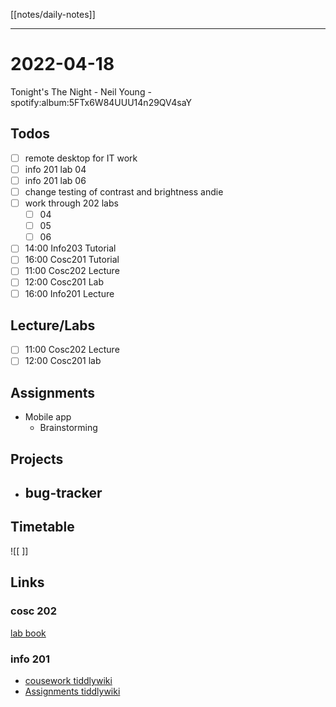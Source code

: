 [[notes/daily-notes]]

---

# 2022-04-18

Tonight's The Night - Neil Young - spotify:album:5FTx6W84UUU14n29QV4saY

## Todos
- [ ] remote desktop for IT work
- [ ] info 201 lab 04
- [ ] info 201 lab 06
- [ ] change testing of contrast and brightness andie
- [ ] work through 202 labs
	- [ ] 04
	- [ ] 05
	- [ ] 06
- [ ] 14:00 Info203 Tutorial
- [ ] 16:00 Cosc201 Tutorial
- [ ] 11:00 Cosc202 Lecture
- [ ] 12:00 Cosc201 Lab
- [ ] 16:00 Info201 Lecture

## Lecture/Labs

- [ ] 11:00 Cosc202 Lecture
- [ ] 12:00 Cosc201 lab

## Assignments
- Mobile app
	- Brainstorming

## Projects
- bug-tracker
	- 

## Timetable

![[ ]]

## Links

### cosc 202

[lab book](https://cosc202.cspages.otago.ac.nz/lab-book/COSC202LabBook.pdf)

### info 201

- [cousework tiddlywiki](https://isgb.otago.ac.nz/infosci/INFO201/labs_release/raw/master/output/info201_labs.html#)
- [Assignments tiddlywiki](https://isgb.otago.ac.nz/info201/shared/assignments_release/raw/master/output/INFO201_Assignments.html)